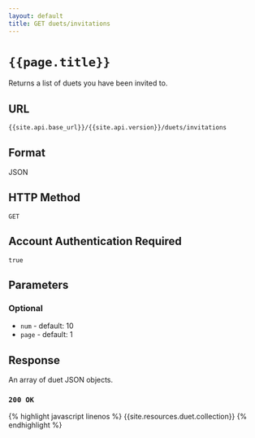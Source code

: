 ```yaml
---
layout: default
title: GET duets/invitations
---
```

# `{{page.title}}`

Returns a list of duets you have been invited to.

## URL

`{{site.api.base_url}}/{{site.api.version}}/duets/invitations`

## Format

JSON

## HTTP Method

`GET`

## Account Authentication Required

`true`

## Parameters

### Optional

* `num` - default: 10
* `page` - default: 1

## Response

An array of duet JSON objects.

### `200 OK`

{% highlight javascript linenos %}
{{site.resources.duet.collection}}
{% endhighlight %}
